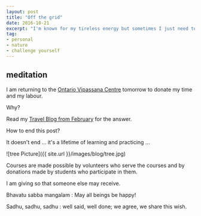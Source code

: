 ```yaml
---
layout: post
title: "Off the grid"
date: 2016-10-21
excerpt: "I'm known for my tireless energy but sometimes I just need to reboot."
tag:
- personal
- nature
- challenge yourself
---
```


## meditation

I am returning to the [Ontario Vipassana Centre](http://www.torana.dhamma.org/) tomorrow to donate my time and my labour.

Why?

Read my [Travel Blog from February](http://www.travelpod.com/travel-blog/jsquaredink/7/tpod.html) for the answer.

How to end this post?  

It doesn't end ... it's a lifetime of learning and practicing ...

![tree Picture]({{ site.url }}/images/blog/tree.jpg)

Courses are made possible by volunteers who serve the courses and by donations made by students who participate in them.

I am giving so that someone else may receive.

Bhavatu sabba mangalam : May all beings be happy!

Sadhu, sadhu, sadhu :  well said, well done; we agree, we share this wish.
